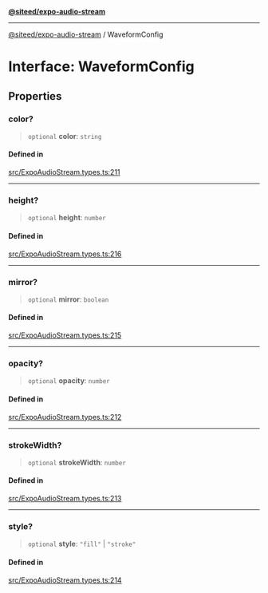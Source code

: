 [**@siteed/expo-audio-stream**](../README.md)

***

[@siteed/expo-audio-stream](../README.md) / WaveformConfig

# Interface: WaveformConfig

## Properties

### color?

> `optional` **color**: `string`

#### Defined in

[src/ExpoAudioStream.types.ts:211](https://github.com/deeeed/expo-audio-stream/blob/24b2e6da0e39a36256d58f11079264f58ff0ee20/packages/expo-audio-stream/src/ExpoAudioStream.types.ts#L211)

***

### height?

> `optional` **height**: `number`

#### Defined in

[src/ExpoAudioStream.types.ts:216](https://github.com/deeeed/expo-audio-stream/blob/24b2e6da0e39a36256d58f11079264f58ff0ee20/packages/expo-audio-stream/src/ExpoAudioStream.types.ts#L216)

***

### mirror?

> `optional` **mirror**: `boolean`

#### Defined in

[src/ExpoAudioStream.types.ts:215](https://github.com/deeeed/expo-audio-stream/blob/24b2e6da0e39a36256d58f11079264f58ff0ee20/packages/expo-audio-stream/src/ExpoAudioStream.types.ts#L215)

***

### opacity?

> `optional` **opacity**: `number`

#### Defined in

[src/ExpoAudioStream.types.ts:212](https://github.com/deeeed/expo-audio-stream/blob/24b2e6da0e39a36256d58f11079264f58ff0ee20/packages/expo-audio-stream/src/ExpoAudioStream.types.ts#L212)

***

### strokeWidth?

> `optional` **strokeWidth**: `number`

#### Defined in

[src/ExpoAudioStream.types.ts:213](https://github.com/deeeed/expo-audio-stream/blob/24b2e6da0e39a36256d58f11079264f58ff0ee20/packages/expo-audio-stream/src/ExpoAudioStream.types.ts#L213)

***

### style?

> `optional` **style**: `"fill"` \| `"stroke"`

#### Defined in

[src/ExpoAudioStream.types.ts:214](https://github.com/deeeed/expo-audio-stream/blob/24b2e6da0e39a36256d58f11079264f58ff0ee20/packages/expo-audio-stream/src/ExpoAudioStream.types.ts#L214)
